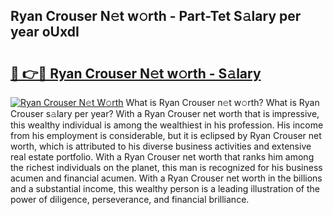 ## Ryan Crouser N𝚎t w𝚘rth - Part-Tet S𝚊lary per year oUxdI

# <h2><a href="http://gc18a1.nevu.top/?p=Ryan+Crouser">🔗 👉🔴 Ryan Crouser N𝚎t w𝚘rth - S𝚊lary</a></h2>

[![Ryan Crouser N𝚎t W𝚘rth](https://i.imgur.com/Oavwk0R.jpeg)](http://gc18a1.nevu.top/?p=Ryan+Crouser)
What is Ryan Crouser n𝚎t w𝚘rth? What is Ryan Crouser s𝚊lary per year?
With a Ryan Crouser net worth that is impressive, this wealthy individual is among the wealthiest in his profession. His income from his employment is considerable, but it is eclipsed by Ryan Crouser net worth, which is attributed to his diverse business activities and extensive real estate portfolio. With a Ryan Crouser net worth that ranks him among the richest individuals on the planet, this man is recognized for his business acumen and financial acumen. With a Ryan Crouser net worth in the billions and a substantial income, this wealthy person is a leading illustration of the power of diligence, perseverance, and financial brilliance.
